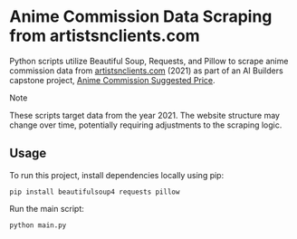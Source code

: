 # Anime Commission Data Scraping from artistsnclients.com
Python scripts utilize Beautiful Soup, Requests, and Pillow to scrape anime commission data from [artistsnclients.com](https://artistsnclients.com/) (2021) as part of an AI Builders capstone project, [Anime Commission Suggested Price](https://github.com/pradrattana/anime-commission-suggested-price.git).
> [!NOTE]
> These scripts target data from the year 2021. The website structure may change over time, potentially requiring adjustments to the scraping logic.

## Usage
To run this project, install dependencies locally using pip:
```
pip install beautifulsoup4 requests pillow
```
Run the main script:
```
python main.py
```
